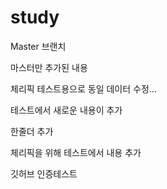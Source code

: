 # study

Master 브랜치

마스터만 추가된 내용

체리픽 테스트용으로 동일 데이터 수정...

테스트에서 새로운 내용이 추가

한줄더 추가

체리픽을 위해 테스트에서 내용 추가

깃허브 인증테스트